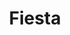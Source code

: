 ---
ref: sol-010-0066
title: "Fiesta"
author_name: ["António Garcia"]
publisher: ["Ulisseia"]
year: "y1958"
origin: ["Portugal"]
formats: ["book-cover"]
disciplines: [graphic-design]
tags:
layout: artifact
status: ["scan"]
published: false
int_published: false
image_count:
date_added: 2023-06-16
batch:
---